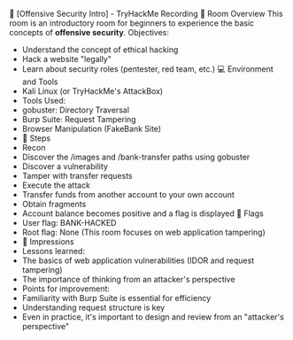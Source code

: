 🔐 [Offensive Security Intro] - TryHackMe Recording
🧠 Room Overview
This room is an introductory room for beginners to experience the basic concepts of **offensive security**.
Objectives:
- Understand the concept of ethical hacking
- Hack a website "legally"
- Learn about security roles (pentester, red team, etc.)
💻 Environment and Tools
- Kali Linux (or TryHackMe's AttackBox)
- Tools Used:
- gobuster: Directory Traversal
- Burp Suite: Request Tampering
- Browser Manipulation (FakeBank Site)
- 🚀 Steps
- Recon
- Discover the /images and /bank-transfer paths using gobuster
- Discover a vulnerability
- Tamper with transfer requests
- Execute the attack
- Transfer funds from another account to your own account
- Obtain fragments
- Account balance becomes positive and a flag is displayed
🏁 Flags
- User flag: BANK-HACKED
- Root flag: None (This room focuses on web application tampering)
- 💬 Impressions
- Lessons learned:
- The basics of web application vulnerabilities (IDOR and request tampering)
- The importance of thinking from an attacker's perspective
- Points for improvement:
- Familiarity with Burp Suite is essential for efficiency
- Understanding request structure is key
- Even in practice, it's important to design and review from an "attacker's perspective"
